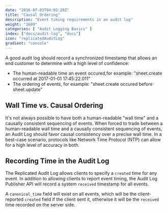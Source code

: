 ```yaml
---
date: "2016-07-03T04:02:20Z"
title: "Causal Ordering"
description: "Event timing requirements in an audit log"
weight: "1609"
categories: [ "Audit Logging Basics" ]
index: ["docs/audit-log", "docs"]
icon: "replicatedAuditLog"
gradient: "console"
---
```


A good audit log should record a synchronized timestamp that allows an end customer to determine with a high level of confidence:

- The human-readable time an event occured,for example: "sheet.create occurred at 2017-01-01 17:45:22.011"
- The ordering of events, for example: "sheet.create occured before sheet.update"

## Wall Time vs. Causal Ordering

It's not always possible to have both a human-readable "wall time" and a causally consistent sequencing of events. When forced to trade between a human-readable wall time and a causally consistent sequencing of events, an Audit Log should favor causal consistency over a precise wall time. In a best-case scenario, protocols like Network Time Protocol (NTP) can allow for a high level of accuracy in both.


## Recording Time in the Audit Log

The Replicated Audit Log allows clients to specify a `created` time for any event. In addition to allowing clients to report event timing, the Audit Log Publisher API will record a system `received` timestamp for all events. 

A `canonical_time` field will exist on all events, which will be the client-reported `created` field if the client sent it, otherwise it will be the `received` time recorded on the server side.


